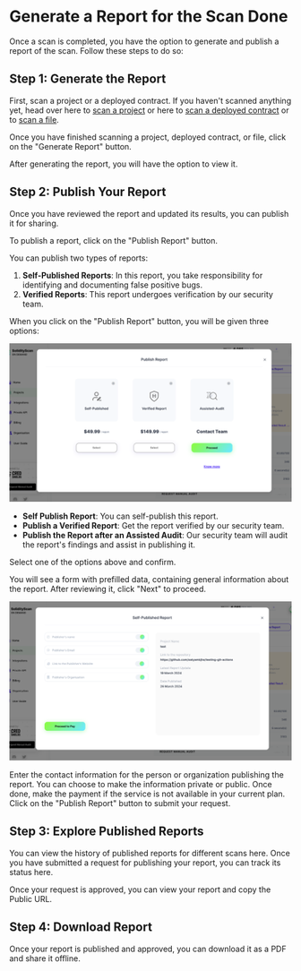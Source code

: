 # Generate a Report for the Scan Done

Once a scan is completed, you have the option to generate and publish a report of the scan. Follow these steps to do so:

## Step 1: Generate the Report

First, scan a project or a deployed contract. If you haven't scanned anything yet, head over here to [scan a project](/project/) or here to [scan a deployed contract](/block/) or to [scan a file](/filescan/).

Once you have finished scanning a project, deployed contract, or file, click on the "Generate Report" button.

After generating the report, you will have the option to view it.

## Step 2: Publish Your Report

Once you have reviewed the report and updated its results, you can publish it for sharing.

To publish a report, click on the "Publish Report" button.

You can publish two types of reports:

1. **Self-Published Reports**: In this report, you take responsibility for identifying and documenting false positive bugs.
2. **Verified Reports**: This report undergoes verification by our security team.

When you click on the "Publish Report" button, you will be given three options:

![Publish Report](./assets/images/report/publish_report_form.png)

- **Self Publish Report**: You can self-publish this report.
- **Publish a Verified Report**: Get the report verified by our security team.
- **Publish the Report after an Assisted Audit**: Our security team will audit the report's findings and assist in publishing it.

Select one of the options above and confirm.

You will see a form with prefilled data, containing general information about the report. After reviewing it, click "Next" to proceed.

![Publish Report](./assets/images/report/publish_report_contact.png)

Enter the contact information for the person or organization publishing the report. You can choose to make the information private or public. Once done, make the payment if the service is not available in your current plan. Click on the "Publish Report" button to submit your request.

## Step 3: Explore Published Reports

You can view the history of published reports for different scans here. Once you have submitted a request for publishing your report, you can track its status here.

Once your request is approved, you can view your report and copy the Public URL.

## Step 4: Download Report

Once your report is published and approved, you can download it as a PDF and share it offline.
